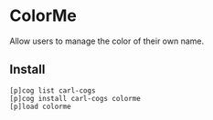 # ColorMe

Allow users to manage the color of their own name.

## Install

```text
[p]cog list carl-cogs
[p]cog install carl-cogs colorme
[p]load colorme
```
